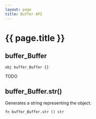 ```yaml
---
layout: page
title: Buffer API
---
```


# {{ page.title }}

## buffer_Buffer
```the
obj buffer_Buffer {}
```

TODO

## buffer_Buffer.str()
Generates a string representing the object.

```the
fn buffer_Buffer.str () str
```
